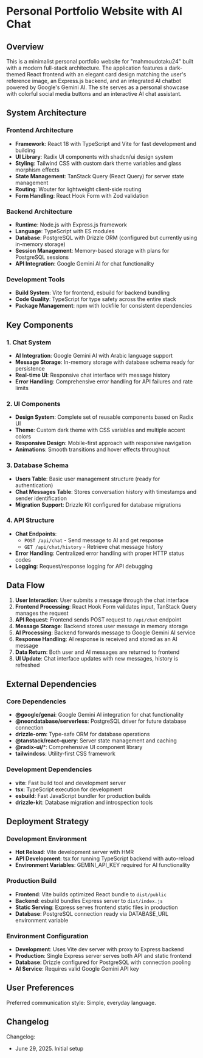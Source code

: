 # Personal Portfolio Website with AI Chat

## Overview

This is a minimalist personal portfolio website for "mahmoudotaku24" built with a modern full-stack architecture. The application features a dark-themed React frontend with an elegant card design matching the user's reference image, an Express.js backend, and an integrated AI chatbot powered by Google's Gemini AI. The site serves as a personal showcase with colorful social media buttons and an interactive AI chat assistant.

## System Architecture

### Frontend Architecture
- **Framework**: React 18 with TypeScript and Vite for fast development and building
- **UI Library**: Radix UI components with shadcn/ui design system
- **Styling**: Tailwind CSS with custom dark theme variables and glass morphism effects
- **State Management**: TanStack Query (React Query) for server state management
- **Routing**: Wouter for lightweight client-side routing
- **Form Handling**: React Hook Form with Zod validation

### Backend Architecture
- **Runtime**: Node.js with Express.js framework
- **Language**: TypeScript with ES modules
- **Database**: PostgreSQL with Drizzle ORM (configured but currently using in-memory storage)
- **Session Management**: Memory-based storage with plans for PostgreSQL sessions
- **API Integration**: Google Gemini AI for chat functionality

### Development Tools
- **Build System**: Vite for frontend, esbuild for backend bundling
- **Code Quality**: TypeScript for type safety across the entire stack
- **Package Management**: npm with lockfile for consistent dependencies

## Key Components

### 1. Chat System
- **AI Integration**: Google Gemini AI with Arabic language support
- **Message Storage**: In-memory storage with database schema ready for persistence
- **Real-time UI**: Responsive chat interface with message history
- **Error Handling**: Comprehensive error handling for API failures and rate limits

### 2. UI Components
- **Design System**: Complete set of reusable components based on Radix UI
- **Theme**: Custom dark theme with CSS variables and multiple accent colors
- **Responsive Design**: Mobile-first approach with responsive navigation
- **Animations**: Smooth transitions and hover effects throughout

### 3. Database Schema
- **Users Table**: Basic user management structure (ready for authentication)
- **Chat Messages Table**: Stores conversation history with timestamps and sender identification
- **Migration Support**: Drizzle Kit configured for database migrations

### 4. API Structure
- **Chat Endpoints**: 
  - `POST /api/chat` - Send message to AI and get response
  - `GET /api/chat/history` - Retrieve chat message history
- **Error Handling**: Centralized error handling with proper HTTP status codes
- **Logging**: Request/response logging for API debugging

## Data Flow

1. **User Interaction**: User submits a message through the chat interface
2. **Frontend Processing**: React Hook Form validates input, TanStack Query manages the request
3. **API Request**: Frontend sends POST request to `/api/chat` endpoint
4. **Message Storage**: Backend stores user message in memory storage
5. **AI Processing**: Backend forwards message to Google Gemini AI service
6. **Response Handling**: AI response is received and stored as an AI message
7. **Data Return**: Both user and AI messages are returned to frontend
8. **UI Update**: Chat interface updates with new messages, history is refreshed

## External Dependencies

### Core Dependencies
- **@google/genai**: Google Gemini AI integration for chat functionality
- **@neondatabase/serverless**: PostgreSQL driver for future database connection
- **drizzle-orm**: Type-safe ORM for database operations
- **@tanstack/react-query**: Server state management and caching
- **@radix-ui/***: Comprehensive UI component library
- **tailwindcss**: Utility-first CSS framework

### Development Dependencies
- **vite**: Fast build tool and development server
- **tsx**: TypeScript execution for development
- **esbuild**: Fast JavaScript bundler for production builds
- **drizzle-kit**: Database migration and introspection tools

## Deployment Strategy

### Development Environment
- **Hot Reload**: Vite development server with HMR
- **API Development**: tsx for running TypeScript backend with auto-reload
- **Environment Variables**: GEMINI_API_KEY required for AI functionality

### Production Build
- **Frontend**: Vite builds optimized React bundle to `dist/public`
- **Backend**: esbuild bundles Express server to `dist/index.js`
- **Static Serving**: Express serves frontend static files in production
- **Database**: PostgreSQL connection ready via DATABASE_URL environment variable

### Environment Configuration
- **Development**: Uses Vite dev server with proxy to Express backend
- **Production**: Single Express server serves both API and static frontend
- **Database**: Drizzle configured for PostgreSQL with connection pooling
- **AI Service**: Requires valid Google Gemini API key

## User Preferences

Preferred communication style: Simple, everyday language.

## Changelog

Changelog:
- June 29, 2025. Initial setup